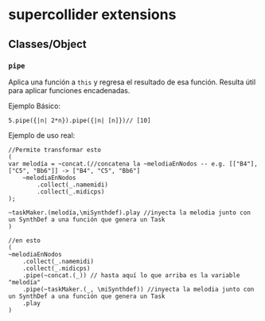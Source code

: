 # supercollider extensions

## Classes/Object
### `pipe`  
Aplica una función a `this` y regresa el resultado de esa función.  Resulta útil para aplicar funciones encadenadas.
 
 Ejemplo Básico:
 ```
 5.pipe({|n| 2*n}).pipe({|n| [n]})// [10]
 ```

 Ejemplo de uso real:

```
//Permite transformar esto
(
var melodía = ~concat.(//concatena la ~melodiaEnNodos -- e.g. [["B4"], ["C5", "Bb6"]] -> ["B4", "C5", "Bb6"]
	~melodiaEnNodos 
		.collect(_.namemidi)
		.collect(_.midicps)
);

~taskMaker.(melodía,\miSynthdef).play //inyecta la melodia junto con un SynthDef a una función que genera un Task 
)

//en esto
(
~melodiaEnNodos
	.collect(_.namemidi) 
	.collect(_.midicps) 
	.pipe(~concat.(_)) // hasta aquí lo que arriba es la variable "melodía"
	.pipe(~taskMaker.(_, \miSynthdef)) //inyecta la melodia junto con un SynthDef a una función que genera un Task 
	.play 
)
```